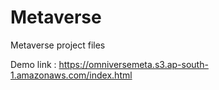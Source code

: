 # Metaverse
Metaverse project files

Demo link : https://omniversemeta.s3.ap-south-1.amazonaws.com/index.html
